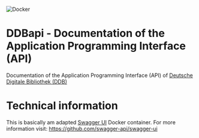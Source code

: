 ![Docker](https://github.com/mbuechner/ddbapi/workflows/Docker/badge.svg)

# DDBapi - Documentation of the Application Programming Interface (API)
Documentation of the Application Programming Interface (API) of [Deutsche Digitale Bibliothek (DDB)](https://www.deutsche-digitale-bibliothek.de/)

# Technical information
This is basically am adapted [Swagger UI](https://hub.docker.com/r/swaggerapi/swagger-ui) Docker container. For more information visit: https://github.com/swagger-api/swagger-ui
